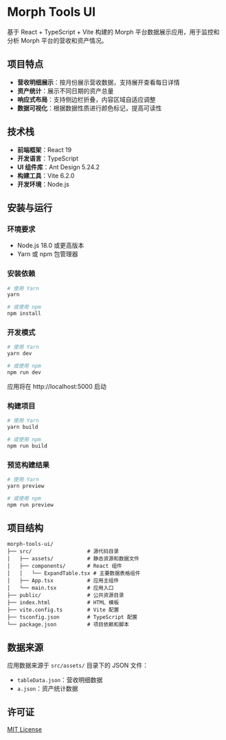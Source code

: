 # Morph Tools UI

基于 React + TypeScript + Vite 构建的 Morph 平台数据展示应用，用于监控和分析 Morph 平台的营收和资产情况。

## 项目特点

- **营收明细展示**：按月份展示营收数据，支持展开查看每日详情
- **资产统计**：展示不同日期的资产总量
- **响应式布局**：支持侧边栏折叠，内容区域自适应调整
- **数据可视化**：根据数据性质进行颜色标记，提高可读性

## 技术栈

- **前端框架**：React 19
- **开发语言**：TypeScript
- **UI 组件库**：Ant Design 5.24.2
- **构建工具**：Vite 6.2.0
- **开发环境**：Node.js

## 安装与运行

### 环境要求

- Node.js 18.0 或更高版本
- Yarn 或 npm 包管理器

### 安装依赖

```bash
# 使用 Yarn
yarn

# 或使用 npm
npm install
```

### 开发模式

```bash
# 使用 Yarn
yarn dev

# 或使用 npm
npm run dev
```

应用将在 http://localhost:5000 启动

### 构建项目

```bash
# 使用 Yarn
yarn build

# 或使用 npm
npm run build
```

### 预览构建结果

```bash
# 使用 Yarn
yarn preview

# 或使用 npm
npm run preview
```

## 项目结构

```
morph-tools-ui/
├── src/                  # 源代码目录
│   ├── assets/           # 静态资源和数据文件
│   ├── components/       # React 组件
│   │   └── ExpandTable.tsx # 主要数据表格组件
│   ├── App.tsx           # 应用主组件
│   └── main.tsx          # 应用入口
├── public/               # 公共资源目录
├── index.html            # HTML 模板
├── vite.config.ts        # Vite 配置
├── tsconfig.json         # TypeScript 配置
└── package.json          # 项目依赖和脚本
```

## 数据来源

应用数据来源于 `src/assets/` 目录下的 JSON 文件：
- `tableData.json`：营收明细数据
- `a.json`：资产统计数据

## 许可证

[MIT License](LICENSE)
